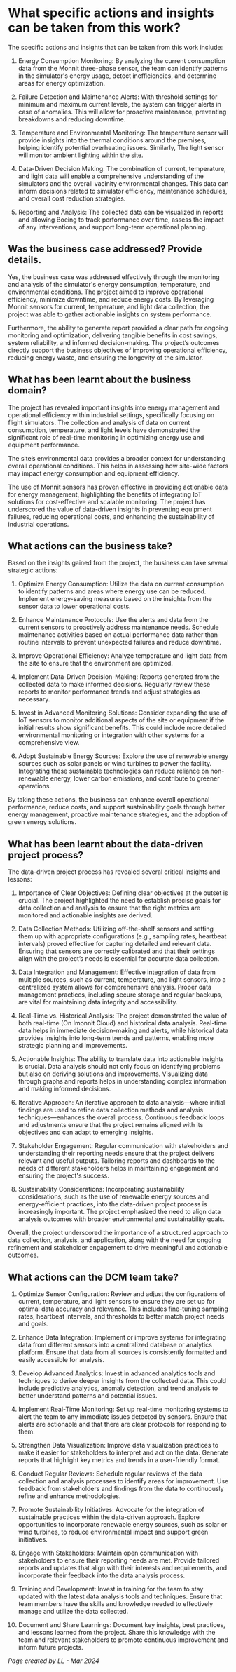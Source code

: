# What specific actions and insights can be taken from this work? 


The specific actions and insights that can be taken from this work include:

1. Energy Consumption Monitoring: By analyzing the current consumption data from the Monnit three-phase sensor, the team can identify patterns in the simulator's energy usage, detect inefficiencies, and determine areas for energy optimization.

2. Failure Detection and Maintenance Alerts: With threshold settings for minimum and maximum current levels, the system can trigger alerts in case of anomalies. This will allow for proactive maintenance, preventing breakdowns and reducing downtime.

3. Temperature and Environmental Monitoring: The temperature sensor will provide insights into the thermal conditions around the premises, helping identify potential overheating issues. Similarly, The light sensor will monitor ambient lighting within the site.

4. Data-Driven Decision Making: The combination of current, temperature, and light data will enable a comprehensive understanding of the simulators and the overall vacinity  environmental changes. This data can inform decisions related to simulator efficiency, maintenance schedules, and overall cost reduction strategies.

5. Reporting and Analysis: The collected data can be visualized in reports and  allowing Boeing to track performance over time, assess the impact of any interventions, and support long-term operational planning.

## Was the business case addressed? Provide details.



Yes, the business case was addressed effectively through the monitoring and analysis of the simulator's energy consumption, temperature, and environmental conditions. The project aimed to improve operational efficiency, minimize downtime, and reduce energy costs. By leveraging Monnit sensors for current, temperature, and light data collection, the project was able to gather actionable insights on system performance. 

Furthermore, the ability to generate report provided a clear path for ongoing monitoring and optimization, delivering tangible benefits in cost savings, system reliability, and informed decision-making. The project’s outcomes directly support the business objectives of improving operational efficiency, reducing energy waste, and ensuring the longevity of the simulator.
## What has been learnt about the business domain?

The project has revealed important insights into energy management and operational efficiency within industrial settings, specifically focusing on flight simulators. The collection and analysis of data on current consumption, temperature, and light levels have demonstrated the significant role of real-time monitoring in optimizing energy use and equipment performance.

The site’s environmental data provides a broader context for understanding overall operational conditions. This helps in assessing how site-wide factors may impact energy consumption and equipment efficiency.

The use of Monnit sensors has proven effective in providing actionable data for energy management, highlighting the benefits of integrating IoT solutions for cost-effective and scalable monitoring. The project has underscored the value of data-driven insights in preventing equipment failures, reducing operational costs, and enhancing the sustainability of industrial operations.

## What actions can the business take? 


Based on the insights gained from the project, the business can take several strategic actions:

1. Optimize Energy Consumption: Utilize the data on current consumption to identify patterns and areas where energy use can be reduced. Implement energy-saving measures based on the insights from the sensor data to lower operational costs.

2. Enhance Maintenance Protocols: Use the alerts and data from the current sensors to proactively address maintenance needs. Schedule maintenance activities based on actual performance data rather than routine intervals to prevent unexpected failures and reduce downtime.

3. Improve Operational Efficiency: Analyze temperature and light data from the site to ensure that the environment are optimized. 

4. Implement Data-Driven Decision-Making: Reports generated from the collected data to make informed decisions. Regularly review these reports to monitor performance trends and adjust strategies as necessary.

5. Invest in Advanced Monitoring Solutions: Consider expanding the use of IoT sensors to monitor additional aspects of the site or equipment if the initial results show significant benefits. This could include more detailed environmental monitoring or integration with other systems for a comprehensive view.

6. Adopt Sustainable Energy Sources: Explore the use of renewable energy sources such as solar panels or wind turbines to power the facility. Integrating these sustainable technologies can reduce reliance on non-renewable energy, lower carbon emissions, and contribute to greener operations.

By taking these actions, the business can enhance overall operational performance, reduce costs, and support sustainability goals through better energy management, proactive maintenance strategies, and the adoption of green energy solutions.

## What has been learnt about the data-driven project process? 


The data-driven project process has revealed several critical insights and lessons:

1. Importance of Clear Objectives: Defining clear objectives at the outset is crucial. The project highlighted the need to establish precise goals for data collection and analysis to ensure that the right metrics are monitored and actionable insights are derived.

2. Data Collection Methods: Utilizing off-the-shelf sensors and setting them up with appropriate configurations (e.g., sampling rates, heartbeat intervals) proved effective for capturing detailed and relevant data. Ensuring that sensors are correctly calibrated and that their settings align with the project’s needs is essential for accurate data collection.

3. Data Integration and Management: Effective integration of data from multiple sources, such as current, temperature, and light sensors, into a centralized system allows for comprehensive analysis. Proper data management practices, including secure storage and regular backups, are vital for maintaining data integrity and accessibility.

4. Real-Time vs. Historical Analysis: The project demonstrated the value of both real-time (On Imonnit Cloud) and historical data analysis. Real-time data helps in immediate decision-making and alerts, while historical data provides insights into long-term trends and patterns, enabling more strategic planning and improvements.

5. Actionable Insights: The ability to translate data into actionable insights is crucial. Data analysis should not only focus on identifying problems but also on deriving solutions and improvements. Visualizing data through graphs and reports helps in understanding complex information and making informed decisions.

6. Iterative Approach: An iterative approach to data analysis—where initial findings are used to refine data collection methods and analysis techniques—enhances the overall process. Continuous feedback loops and adjustments ensure that the project remains aligned with its objectives and can adapt to emerging insights.

7. Stakeholder Engagement: Regular communication with stakeholders and understanding their reporting needs ensure that the project delivers relevant and useful outputs. Tailoring reports and dashboards to the needs of different stakeholders helps in maintaining engagement and ensuring the project's success.

8. Sustainability Considerations: Incorporating sustainability considerations, such as the use of renewable energy sources and energy-efficient practices, into the data-driven project process is increasingly important. The project emphasized the need to align data analysis outcomes with broader environmental and sustainability goals.

Overall, the project underscored the importance of a structured approach to data collection, analysis, and application, along with the need for ongoing refinement and stakeholder engagement to drive meaningful and actionable outcomes.
## What actions can the DCM team take? 


1. Optimize Sensor Configuration: Review and adjust the configurations of current, temperature, and light sensors to ensure they are set up for optimal data accuracy and relevance. This includes fine-tuning sampling rates, heartbeat intervals, and thresholds to better match project needs and goals.

2. Enhance Data Integration: Implement or improve systems for integrating data from different sensors into a centralized database or analytics platform. Ensure that data from all sources is consistently formatted and easily accessible for analysis.

3. Develop Advanced Analytics: Invest in advanced analytics tools and techniques to derive deeper insights from the collected data. This could include predictive analytics, anomaly detection, and trend analysis to better understand patterns and potential issues.

4. Implement Real-Time Monitoring: Set up real-time monitoring systems to alert the team to any immediate issues detected by sensors. Ensure that alerts are actionable and that there are clear protocols for responding to them.

5. Strengthen Data Visualization: Improve data visualization practices to make it easier for stakeholders to interpret and act on the data. Generate reports that highlight key metrics and trends in a user-friendly format.

6. Conduct Regular Reviews: Schedule regular reviews of the data collection and analysis processes to identify areas for improvement. Use feedback from stakeholders and findings from the data to continuously refine and enhance methodologies.

7. Promote Sustainability Initiatives: Advocate for the integration of sustainable practices within the data-driven approach. Explore opportunities to incorporate renewable energy sources, such as solar or wind turbines, to reduce environmental impact and support green initiatives.

8. Engage with Stakeholders: Maintain open communication with stakeholders to ensure their reporting needs are met. Provide tailored reports and updates that align with their interests and requirements, and incorporate their feedback into the data analysis process.

9. Training and Development: Invest in training for the team to stay updated with the latest data analysis tools and techniques. Ensure that team members have the skills and knowledge needed to effectively manage and utilize the data collected.

10. Document and Share Learnings: Document key insights, best practices, and lessons learned from the project. Share this knowledge with the team and relevant stakeholders to promote continuous improvement and inform future projects.

*Page created by LL - Mar 2024*